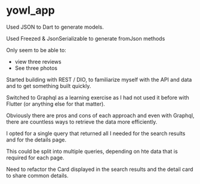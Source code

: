 # yowl_app

Used JSON to Dart to generate models.

Used Freezed & JsonSerializable to generate fromJson methods 

Only seem to be able to:
 - view three reviews
 - See three photos
 
Started building with REST / DIO, to familiarize myself with the API and data and to get something built quickly.

Switched to Graphql as a learning exercise as I had not used it before with Flutter (or anything else for that matter).

Obviously there are pros and cons of each approach and even with Graphql, there are countless ways to retrieve the data more efficiently.

I opted for a single query that returned all I needed for the search results and for the details page.

This could be split into multiple queries, depending on hte data that is required for each page.

Need to refactor the Card displayed in the search results and the detail card to share common details. 
 





